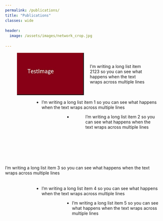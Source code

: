 ```yaml
---
permalink: /publications/
title: "Publications"
classes: wide

header:
  image: /assets/images/network_crop.jpg

---
```


[comment]: <> (recommended format for thumbnails: 220 x 140 )
[comment]: <> (https://mmistakes.github.io/minimal-mistakes/docs/utility-classes/)
[comment]: <> (https://techforluddites.com/replacing-list-bullets-with-images-using-css/)

<ul>
   <li style="display: flex; justify-content: center; align-items: center; padding: 0 15px;">
      <img src='/assets/images/thumb.jpg' style=""/>
      <p style="margin: 20px 20px 20px 20px;"> I’m writing a long list item 2123 so you can see what happens when the text wraps across multiple lines </p>
   </li>
</ul>


<ul style="list-style-image: url('/assets/images/thumb.jpg'); padding-left: 120px;">
<li>I’m writing a long list item 1 so you can see what happens when the text wraps across multiple lines</li>
</ul>

<ul style="list-style-image: url('/assets/images/thumb.jpg'); padding-left: 220px">
<li style="background: url('/assets/images/thumb.jpg') no-repeat left top right bottom; height: 154px; padding-left: 44px;">
I’m writing a long list item 2 so you can see what happens when the text wraps across multiple lines</li>
</ul>



<ul style="list-style-type: none; padding: 0; margin: 0;">
<li style="padding-bottom: 20px;">I’m writing a long list item 3 so you can see what happens when the text wraps across multiple lines</li>
</ul>

<ul style="list-style-image: url('/assets/images/thumb.jpg'); padding-left: 120px;">
<li>I’m writing a long list item 4 so you can see what happens when the text wraps across multiple lines</li>
</ul>

<ul style="list-style-image: url('/assets/images/thumb.jpg'); padding-left: 220px;">
<li>I’m writing a long list item 5 so you can see what happens when the text wraps across multiple lines</li>
</ul>


[comment]: <> (TODO: nicer, nicer slides, master thesis, bachelor thesis, all with thumbnails, link to git, download)


[comment]: <> (output: )

[comment]: <> (  html_document:)

[comment]: <> (     css: /assets/css/bulletpts.css)

[comment]: <> (     self_contained: no)
